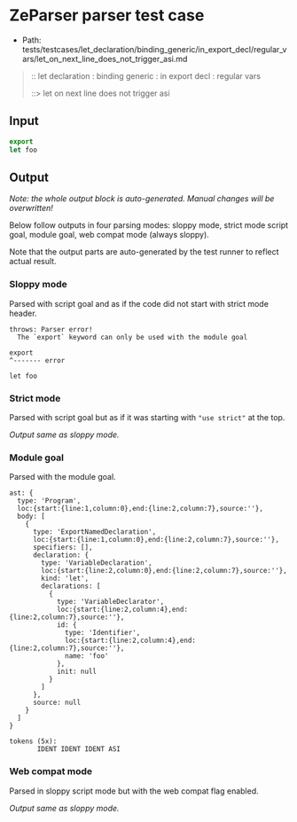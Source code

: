 # ZeParser parser test case

- Path: tests/testcases/let_declaration/binding_generic/in_export_decl/regular_vars/let_on_next_line_does_not_trigger_asi.md

> :: let declaration : binding generic : in export decl : regular vars
>
> ::> let on next line does not trigger asi

## Input

`````js
export
let foo
`````

## Output

_Note: the whole output block is auto-generated. Manual changes will be overwritten!_

Below follow outputs in four parsing modes: sloppy mode, strict mode script goal, module goal, web compat mode (always sloppy).

Note that the output parts are auto-generated by the test runner to reflect actual result.

### Sloppy mode

Parsed with script goal and as if the code did not start with strict mode header.

`````
throws: Parser error!
  The `export` keyword can only be used with the module goal

export
^------- error

let foo
`````

### Strict mode

Parsed with script goal but as if it was starting with `"use strict"` at the top.

_Output same as sloppy mode._

### Module goal

Parsed with the module goal.

`````
ast: {
  type: 'Program',
  loc:{start:{line:1,column:0},end:{line:2,column:7},source:''},
  body: [
    {
      type: 'ExportNamedDeclaration',
      loc:{start:{line:1,column:0},end:{line:2,column:7},source:''},
      specifiers: [],
      declaration: {
        type: 'VariableDeclaration',
        loc:{start:{line:2,column:0},end:{line:2,column:7},source:''},
        kind: 'let',
        declarations: [
          {
            type: 'VariableDeclarator',
            loc:{start:{line:2,column:4},end:{line:2,column:7},source:''},
            id: {
              type: 'Identifier',
              loc:{start:{line:2,column:4},end:{line:2,column:7},source:''},
              name: 'foo'
            },
            init: null
          }
        ]
      },
      source: null
    }
  ]
}

tokens (5x):
       IDENT IDENT IDENT ASI
`````


### Web compat mode

Parsed in sloppy script mode but with the web compat flag enabled.

_Output same as sloppy mode._
